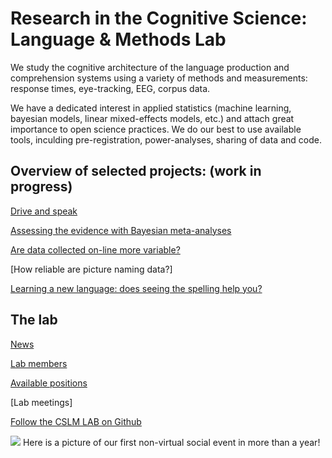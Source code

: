 

# Research in the Cognitive Science: Language & Methods Lab

We study the cognitive architecture of the language production and comprehension systems using a variety of methods and measurements: response times, eye-tracking, EEG, corpus data. 

We have a dedicated interest in applied statistics (machine learning, bayesian models, linear mixed-effects models, etc.) and attach great importance to open science practices. We do our best to use available tools, inculding pre-registration, power-analyses, sharing of data and code. 



## Overview of selected projects: (work in progress)

[Drive and speak](https://audreyburki.github.io/Drive-and-Speak/)  

[Assessing the evidence with Bayesian meta-analyses](https://audreyburki.github.io/Meta-analyses-Word-Production/)

[Are data collected on-line more variable?](https://audreyburki.github.io/Online-Data-Collection/)

[How reliable are picture naming data?]

[Learning a new language: does seeing the spelling help you?](https://audreyburki.github.io/Orthography-in-L2-Learning/)

## The lab

[News](https://audreyburki.github.io/Lab-News/)  

[Lab members](https://audreyburki.github.io/Lab-Members/)  

[Available positions](https://audreyburki.github.io/Open-Positions/)  

[Lab meetings]

[Follow the CSLM LAB on Github](https://github.com/cslm-lab)





<img src="./Lab_June2021.jpg">
Here is a picture of our first non-virtual social event in more than a year!
